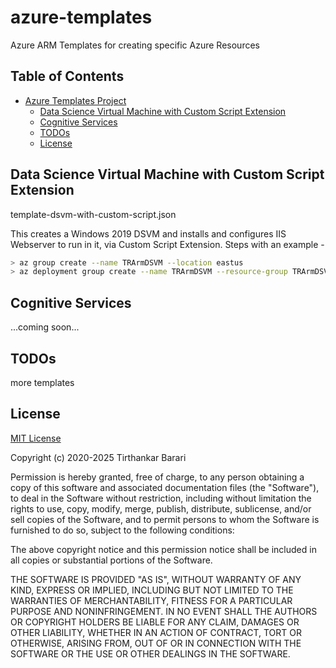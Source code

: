 # azure-templates
Azure ARM Templates for creating specific Azure Resources

## Table of Contents ##
- [Azure Templates Project](#azure-templates)
  * [Data Science Virtual Machine with Custom Script Extension](#data-science-virtual-machine-with-custom-script-extension)
  * [Cognitive Services](#cognitive-services)
  * [TODOs](#todos)
  * [License](#license)


## Data Science Virtual Machine with Custom Script Extension ##

template-dsvm-with-custom-script.json

This creates a Windows 2019 DSVM and installs and configures IIS Webserver to run in it, via Custom Script Extension.
Steps with an example - 

```sh
> az group create --name TRArmDSVM --location eastus
> az deployment group create --name TRArmDSVM --resource-group TRArmDSVM --template-file template-dsmv-with-custom-script.json
```

## Cognitive Services ##
...coming soon...

## TODOs ##
more templates

License
----
[MIT License][MITL]


Copyright (c) 2020-2025 Tirthankar Barari

Permission is hereby granted, free of charge, to any person obtaining
a copy of this software and associated documentation files (the
"Software"), to deal in the Software without restriction, including
without limitation the rights to use, copy, modify, merge, publish,
distribute, sublicense, and/or sell copies of the Software, and to
permit persons to whom the Software is furnished to do so, subject to
the following conditions:

The above copyright notice and this permission notice shall be
included in all copies or substantial portions of the Software.

THE SOFTWARE IS PROVIDED "AS IS", WITHOUT WARRANTY OF ANY KIND,
EXPRESS OR IMPLIED, INCLUDING BUT NOT LIMITED TO THE WARRANTIES OF
MERCHANTABILITY, FITNESS FOR A PARTICULAR PURPOSE AND
NONINFRINGEMENT. IN NO EVENT SHALL THE AUTHORS OR COPYRIGHT HOLDERS BE
LIABLE FOR ANY CLAIM, DAMAGES OR OTHER LIABILITY, WHETHER IN AN ACTION
OF CONTRACT, TORT OR OTHERWISE, ARISING FROM, OUT OF OR IN CONNECTION
WITH THE SOFTWARE OR THE USE OR OTHER DEALINGS IN THE SOFTWARE.


[//]: # (Comments in Markdown. See details here - http://stackoverflow.com/questions/4823468/store-comments-in-markdown-syntax)

[hashiLib]: <https://github.com/BetterCloud/vault-java-driver>
[MITL]: <https://en.wikipedia.org/wiki/MIT_License>
